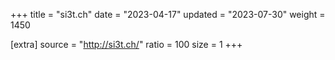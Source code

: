 +++
title = "si3t.ch"
date = "2023-04-17"
updated = "2023-07-30"
weight = 1450

[extra]
source = "http://si3t.ch/"
ratio = 100
size = 1
+++
